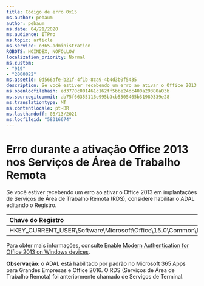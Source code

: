 ```yaml
---
title: Código de erro 0x15
ms.author: pebaum
author: pebaum
ms.date: 04/21/2020
ms.audience: ITPro
ms.topic: article
ms.service: o365-administration
ROBOTS: NOINDEX, NOFOLLOW
localization_priority: Normal
ms.custom:
- "919"
- "2000022"
ms.assetid: 0d566afe-b21f-4f1b-8ca9-4b4d3b0f5435
description: Se você estiver recebendo um erro ao ativar o Office 2013 em implantações de Serviços de Área de Trabalho Remota (RDS), considere habilitar o ADAL editando o Registro.
ms.openlocfilehash: ed3770c001461c162ff5bbe24dc400a29380a03b
ms.sourcegitcommit: ab75f66355116e995b3cb5505465b31989339e28
ms.translationtype: MT
ms.contentlocale: pt-BR
ms.lasthandoff: 08/13/2021
ms.locfileid: "58316674"
---
```

# <a name="error-while-activation-office-2013-on-remote-desktop-services"></a>Erro durante a ativação Office 2013 nos Serviços de Área de Trabalho Remota

Se você estiver recebendo um erro ao ativar o Office 2013 em implantações de Serviços de Área de Trabalho Remota (RDS), considere habilitar o ADAL editando o Registro.
  
|**Chave do Registro**|**Tipo**|**Value**|
|:-----|:-----|:-----|
|HKEY_CURRENT_USER\Software\Microsoft\Office\15.0\Common\Identity\EnableADAL  <br/> |REG_DWORD  <br/> |1   <br/> |

Para obter mais informações, consulte [Enable Modern Authentication for Office 2013 on Windows devices](https://docs.microsoft.com/microsoft-365/admin/security-and-compliance/enable-modern-authentication).
  
**Observação**: o ADAL está habilitado por padrão no Microsoft 365 Apps para Grandes Empresas e Office 2016. O RDS (Serviços de Área de Trabalho Remota) foi anteriormente chamado de Serviços de Terminal.
  